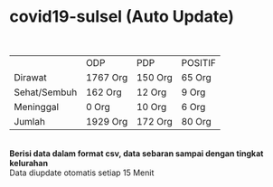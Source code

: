# covid19-sulsel (Auto Update)
<br>
    <table>
        <tr>
		    <td></td>
            <td>ODP</td>
            <td>PDP</td>
			<td>POSITIF</td>
        </tr>
        <tr>
            <td>Dirawat</td>
            <td>1767  Org</td>
            <td>150  Org</td>
            <td>65  Org</td>
        </tr>
        <tr>
            <td>Sehat/Sembuh</td>
            <td>162  Org</td>
            <td>12  Org</td>
            <td>9  Org</td>
        </tr>
        <tr>
            <td>Meninggal</td>
            <td>0 Org</td>
            <td>10  Org</td>
            <td>6  Org</td>
        </tr>
        <tr>
            <td>Jumlah</td>
            <td>1929 Org</td>
            <td>172 Org</td>
            <td>80 Org</td>
		</tr>
    </table>

<br>
<b>Berisi data dalam format csv, data sebaran sampai dengan tingkat kelurahan</b> <br>
Data diupdate otomatis setiap 15 Menit
